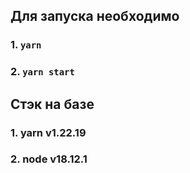 ## Для запуска необходимо
### 1. `yarn`
### 2. `yarn start`

## Стэк на базе
### 1. yarn v1.22.19
### 2. node v18.12.1

